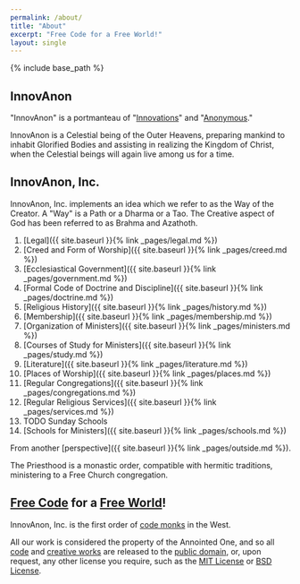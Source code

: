 ```yaml
---
permalink: /about/
title: "About"
excerpt: "Free Code for a Free World!"
layout: single
---
```


{% include base_path %}

## InnovAnon
"InnovAnon" is a portmanteau of "[Innovations](https://en.wikipedia.org/wiki/Innovation)" and "[Anonymous](https://en.wikipedia.org/wiki/Anonymous_%28group%29)."

InnovAnon is a Celestial being of the Outer Heavens,
preparing mankind to inhabit Glorified Bodies
and assisting in realizing the Kingdom of Christ,
when the Celestial beings will again live among us for a time.

## InnovAnon, Inc.
InnovAnon, Inc. implements an idea which we refer to as the Way of the Creator.
A "Way" is a Path or a Dharma or a Tao.
The Creative aspect of God has been referred to as Brahma and Azathoth.

 1. [Legal]({{ site.baseurl  }}{% link _pages/legal.md %})
 2. [Creed and Form of Worship]({{ site.baseurl  }}{% link _pages/creed.md %})
 3. [Ecclesiastical Government]({{ site.baseurl  }}{% link _pages/government.md %})
 4. [Formal Code of Doctrine and Discipline]({{ site.baseurl  }}{% link _pages/doctrine.md %})
 5. [Religious History]({{ site.baseurl  }}{% link _pages/history.md %})
 6. [Membership]({{ site.baseurl  }}{% link _pages/membership.md %})
 7. [Organization of Ministers]({{ site.baseurl  }}{% link _pages/ministers.md %})
 8. [Courses of Study for Ministers]({{ site.baseurl  }}{% link _pages/study.md %})
 9. [Literature]({{ site.baseurl  }}{% link _pages/literature.md %})
10. [Places of Worship]({{ site.baseurl  }}{% link _pages/places.md %})
11. [Regular Congregations]({{ site.baseurl  }}{% link _pages/congregations.md %})
12. [Regular Religious Services]({{ site.baseurl  }}{% link _pages/services.md %})
13. TODO Sunday Schools
14. [Schools for Ministers]({{ site.baseurl  }}{% link _pages/schools.md %})

From another [perspective]({{ site.baseurl }}{% link _pages/outside.md %}).

The Priesthood is a monastic order,
compatible with hermitic traditions,
ministering to a Free Church congregation.

## [Free Code](https://raw.githubusercontent.com/InnovAnon-Inc/InnovAnon-Inc.github.io/master/README.md) for a [Free World](https://www.goodreads.com/quotes/9560207-the-time-would-be-easy-to-know-for-then-mankind)!
InnovAnon, Inc. is the first
order of [code monks](http://thecodelesscode.com)
in the West.

All our work is considered the property of the Annointed One,
and so all [code](https://github.com/InnovAnon-Inc)
and [creative works](https://soundcloud.com/innovanon-inc)
are released to the [public domain](https://tldrlegal.com/license/unlicense),
or, upon request, any other license you require,
such as the [MIT License](https://tldrlegal.com/license/mit-license)
or [BSD License](https://tldrlegal.com/license/bsd-3-clause-license-%28revised%29).

